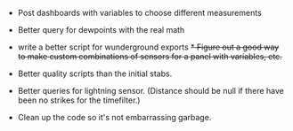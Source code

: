 * Post dashboards with variables to choose different measurements
* Better query for dewpoints with the real math
* write a better script for wunderground exports
~~* Figure out a good way to make custom combinations of sensors for a panel
  with variables, etc.~~
* Better quality scripts than the initial stabs.
* Better queries for lightning sensor.  (Distance should be null if there
  have been no strikes for the timefilter.)

* Clean up the code so it's not embarrassing garbage.
